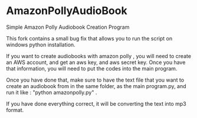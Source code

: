 # AmazonPollyAudioBook
Simple Amazon Polly Audiobook Creation Program

This fork contains a small bug fix that allows you to run the script on windows python installation.

If you want to create audiobooks with amazon polly , you will need to create an AWS account, and get an aws key, and aws secret key. 
Once you have that information, you will need to put the codes into the main program. 

Once you have done that, make sure to have the text file that you want to create an audiobook from in the same folder, as the main program.py, and run it like : "python amazonpolly.py" . 

If you have done everything correct, it will be converting the text into mp3 format. 
